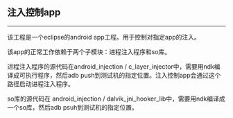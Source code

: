 ## 注入控制app

---
该工程是一个eclipse的android app工程。用于控制对指定app的注入。

该app的正常工作依赖于两个子模块：进程注入程序和so库。

进程注入程序的源代码在android_injection / c_layer_injector中，需要用ndk编译成可执行程序，然后adb push到测试机的指定位置。注入控制app会通过这个路径启动进程注入程序。

so库的源代码在 android_injection / dalvik_jni_hooker_lib中，需要用ndk编译成一个so库，然后adb psuh到测试机的指定位置。